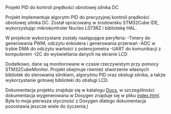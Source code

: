 Projekt PID do kontroli prędkości obrotowej silnika DC

Projekt implementuje algorytm PID do precyzyjnej kontroli prędkości obrotowej silnika DC.
Został opracowany w środowisku STM32Cube IDE, wykorzystując mikrokontroler Nucleo L073RZ i bibliotekę HAL.

W projekcie wykorzystane zostały następujące peryferia:
  -Timery do generowania PWM, odczytu enkodera i generowania przerwań
  -ADC w trybie DMA do odczytu wartości z potencjometra
  -UART do komunikacji z komputerem
  -I2C do wyświetlania danych na ekranie LCD
  
Dodatkowo, dane są monitorowane w czasie rzeczywistym przy pomocy STM32CubeMonitor.
Projekt obejmuje również stworzenie własnych bibliotek do sterowania silnikiem, algorytmu PID oraz obsługi silnika,
a także wykorzystanie gotowej biblioteki do obsługi LCD.

Dokumentacja projektu znajduje się w katalogu [Docs](./Docs),
w szczególności dokumentacja wygenerowana w Doxygen znajduje się w pliku [index.html](./Docs/html/index.html).
Była to moja pierwsza styczność z Doxygen dlatego dokumentacja pozostawia jeszcze wiele do życzenia;) 
